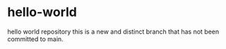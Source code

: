 # hello-world
hello world repository
this is a new and distinct branch that has not been committed to main. 
